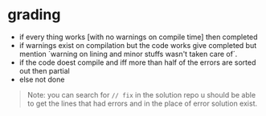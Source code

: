 # grading

- if every thing works [with no warnings on compile time] then completed
- if warnings exist on compilation but the code works give completed but mention ´warning on lining and minor stuffs wasn't taken care of´.
- if the code doest compile and iff more than half of the errors are sorted out then partial
- else not done


> Note: you can search for `// fix` in the solution repo u should be able to get the lines that had errors and in the place of error solution exist.

